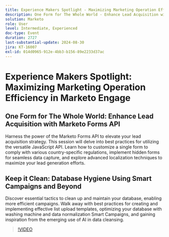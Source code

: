 ```yaml
---
title: Experience Makers Spotlight - Maximizing Marketing Operation Efficiency in Marketo Engage
description: One Form for The Whole World - Enhance Lead Acquisition with Marketo Forms APIHarness the power of the Marketo Forms API to elevate your lead acquisition strategy. This session will delve into best practices for utilizing the versatile JavaScript API. Learn how to customize a single form to comply with various country-specific regulations, implement hidden forms for seamless data capture, and explore advanced localization techniques to maximize your lead generation efforts. Keep it Clean Database Hygiene Using Smart Campaigns and BeyondDiscover essential tactics to clean up and maintain your database, enabling more efficient campaigns. Walk away with best practices for creating and implementing effective list upload templates, optimizing your database with washing machine and data normalization Smart Campaigns, and gaining inspiration from the emerging use of AI in data cleansing.
solution: Marketo
role: User
level: Intermediate, Experienced
doc-type: Event
duration: 2727
last-substantial-update: 2024-08-30
jira: KT-16007
exl-id: 014d0965-912e-4bb3-b156-89e2233d37ac
---
```

# Experience Makers Spotlight: Maximizing Marketing Operation Efficiency in Marketo Engage

## One Form for The Whole World: Enhance Lead Acquisition with Marketo Forms API

Harness the power of the Marketo Forms API to elevate your lead acquisition strategy. This session will delve into best practices for utilizing the versatile JavaScript API. Learn how to customize a single form to comply with various country-specific regulations, implement hidden forms for seamless data capture, and explore advanced localization techniques to maximize your lead generation efforts. 

## Keep it Clean: Database Hygiene Using Smart Campaigns and Beyond

Discover essential tactics to clean up and maintain your database, enabling more efficient campaigns. Walk away with best practices for creating and implementing effective list upload templates, optimizing your database with washing machine and data normalization Smart Campaigns, and gaining inspiration from the emerging use of AI in data cleansing.

>[!VIDEO](https://video.tv.adobe.com/v/3432953/?learn=on)
